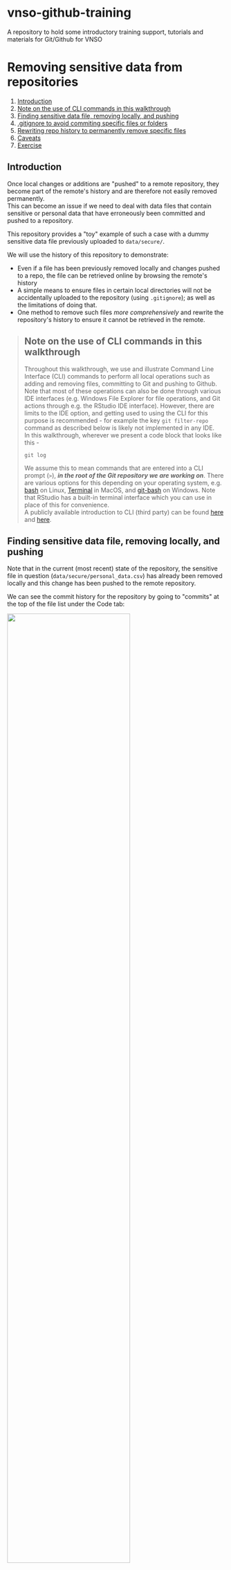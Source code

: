 # vnso-github-training
A repository to hold some introductory training support, tutorials and materials for Git/Github for VNSO

# Removing sensitive data from repositories

1. [Introduction](#introduction)
2. [Note on the use of CLI commands in this walkthrough](#cli)
3. [Finding sensitive data file, removing locally, and pushing](#removeandpush)
4. [.gitignore to avoid commiting specific files or folders](#gitignore)
5. [Rewriting repo history to permanently remove specific files](#historyrewrite)
6. [Caveats](#caveats)
7. [Exercise](#exercise)

## Introduction<a id="introduction"></a>

Once local changes or additions are "pushed" to a remote repository, they become part of the remote's history and are therefore not easily removed permanently.  
This can become an issue if we need to deal with data files that contain sensitive or personal data that have erroneously been committed and pushed to a repository.  
  
This repository provides a "toy" example of such a case with a dummy sensitive data file previously uploaded to `data/secure/`.  

We will use the history of this repository to demonstrate:  

- Even if a file has been previously removed locally and changes pushed to a repo, the file can be retrieved online by browsing the remote's history
- A simple means to ensure files in certain local directories will not be accidentally uploaded to the repository (using `.gitignore`); as well as the limitations of doing that.
- One method to remove such files _more comprehensively_ and rewrite the repository's history to ensure it cannot be retrieved in the remote.

>## Note on the use of CLI commands in this walkthrough <a id="cli"></a>
>Throughout this walkthrough, we use and illustrate Command Line Interface (CLI) commands to perform all local operations such as adding and removing files, committing to Git and pushing to Github. Note that most of these operations can also be done through various IDE interfaces (e.g. Windows File Explorer for file operations, and Git actions through e.g. the RStudio IDE interface). However, there are limits to the IDE option, and getting used to using the CLI for this purpose is recommended - for example the key `git filter-repo` command as described below is likely not implemented in any IDE.  
In this walkthrough, wherever we present a code block that looks like this - 
>```
> git log
>```
>We assume this to mean commands that are entered into a CLI prompt (`>`), ___in the root of the Git repository we are working on___. There are various options for this depending on your operating system, e.g. [bash](https://www.freecodecamp.org/news/linux-command-line-bash-tutorial/) on Linux, [Terminal](https://support.apple.com/en-gb/guide/terminal/welcome/mac) in MacOS, and [git-bash](https://www.atlassian.com/git/tutorials/git-bash) on Windows. Note that RStudio has a built-in terminal interface which you can use in place of this for convenience.  
A publicly available introduction to CLI (third party) can be found [here](https://blog.testproject.io/2021/03/30/a-beginners-guide-to-command-line-interface-cli/) and [here](https://www.atlassian.com/git/tutorials/git-bash). 

## Finding sensitive data file, removing locally, and pushing <a id="removeandpush"></a>

Note that in the current (most recent) state of the repository, the sensitive file in question (`data/secure/personal_data.csv`) has already been removed locally and this change has been pushed to the remote repository.

We can see the commit history for the repository by going to "commits" at the top of the file list under the Code tab:

<img align="center" src="images/commit_history.jpg" width=75%>
  
We can look at the state of the repository at previous commits by clicking on the <> buttons, "Browse the repository at this point in the history":  

<img align="center" src="images/browse_previous_commit.jpg" width=75%>
  
Going down to commit [#08e533a](https://github.com/Vanuatu-National-Statistics-Office/vnso-github-training/commit/08e533a64ec1d3a7afc748332cd227a6d0e88ed5), we can see that at that point the repo had a file `data/secure/personal_data.csv`:  

<img align="center" src="images/file_in_secure_folder.jpg" width=75%>  
  

From this point onwards, this file was removed locally and the changes pushed to the remote repository.

```{console}
> rm data/secure/personal_data.csv
> git add data/secure/personal_data.csv
> git commit -m "Oops I added a file that shouldn't be included, I have now removed it locally"
> git push
```

This resulted in commit [#d42605b](https://github.com/Vanuatu-National-Statistics-Office/vnso-github-training/commit/d42605bb65c9d2d35edeb35cf280f3f7bf6e2cd0); where the file in question no longer exists.  
However, it is important to stress that as per the above, all that is needed to retrieve the deleted file is to go to the history, browse the commit before the file was deleted, and viewing or downloading its source - in a public repository anyone could do this.
Indeed, in your local repository you can "checkout" any of the previous commits, which allows you to browse previous versions of the working directory, using the following CLI commands:

```{console}
> git checkout 08e533a
> ls data/secure
```
This should show the file as being present (at this point in the history). 

> Note that after you've "checked out" a previous commit, you are no longer working on the most recent (`HEAD`) of the repository (you will see a warning related to this when you checked out the commit as above). 

To switch the local repository back to the most current state:

```{console}
> git switch -
```

## .gitignore to avoid commiting specific files or folders <a id="gitignore"></a>

The `.gitignore` file in the root of a git repository is essentially a list of rules of specific files, file types, directories or file patterns that will always be excluded from any commits.  
Any references to files or directory names in this list will not be included in any commits _from the point they are added to the list_.
Format of this file is really quite straightforward but some further details and examples can be found [here](https://www.atlassian.com/git/tutorials/saving-changes/gitignore), for example.

Note that until the contents of the `data/secure` folder are added to the `.gitignore` file, it is easy to add new files to this folder and accidentally include them in commits pushed to the remote repository.
To address this, we can add the whole of the the `data/secure/` folder to the `.gitignore` file, by adding the line

```
data/secure/*
```

to the `.gitignore` file, and committing and pushing that change. Note the /* at the end of the line above - this is crucial to ensure the _entire contents_ of this folder is ignored, rather than just a single file.

With this new change to the `.gitignore`, we can add any files we like to this folder in our _local_ repository, but these changes will not be added to any commits, avoiding accidental commits of these.  
To illustrate, we can add a new sensitive file:

```
> touch data/secure/new_data_kept_locally.csv
```
Running `git status`, `git add .` and `git commit -m "Added data to data/secure/ folder"` now reports that nothing has been added to the repository - because the folder `data/secure` and all its content are being ignored.

```
> git add .
> git commit -m "Added data to data/secure/ folder"

On branch building_history
Your branch is up to date with 'origin/building_history'.

nothing to commit, working tree clean

```
This gives a good way to work with sensitive data locally while keeping this out of the remote repository.
In a directory structure that splits `data/open` and `data/secure`, it is good practice to ensure the latter folder is always included in the `.gitignore` file from the start of any work on the repository.  
__It is also important to stress that if this addition is made to the `.gitignore` file _after files had already been included in that folder_, these files are still recoverable through the repository history as detailed above.__ In the following section we give one potential way to address this.

## Rewriting repo history to permanently remove specific files <a id="historyrewrite"></a>

To permanently erase a file from a repository, so it is no longer present in the history, we need to essentially re-write the repository history. In effect, we need to go through each commit and "rebuild" the repository to remove all evidence of the file.  
There are several ways to do this and we cannot go into all of them - for reference the [Git/Github documentation](https://docs.github.com/en/authentication/keeping-your-account-and-data-secure/removing-sensitive-data-from-a-repository) gives a lot more detail. 

The method we use here is the `git filter-repo` command. This essentially iteratively rebuilds the repo history to remove everything relating to the given file.  
Note that this assumes that the actual file has already been removed locally from the repository (if you want to keep it, you may have to temporarily remove it and add it back in after you've run `git filter-repo` and added the folder to the `.gitignore` file as above):
```
> rm data/secure/personal_data.csv
```
The `git filter-repo` command assumes you are working on a "fresh clone" of the respository - this is presumably to avoid any issues with unsaved changes and/or avoid critial merge conflicts with others that may be working with the same remote repository. In the command below this is bypassed by the addition of the `--force` argument, but note that a real life condition you might want to avoid using this.

```
> git filter-repo --force --invert-paths --path data/secure/personal_data.csv
Parsed 20 commitsHEAD is now at e49f111 Further additions to README
Enumerating objects: 62, done.
Counting objects: 100% (62/62), done.
Delta compression using up to 8 threads
Compressing objects: 100% (56/56), done.
Writing objects: 100% (62/62), done.
Total 62 (delta 18), reused 1 (delta 0), pack-reused 0

New history written in 0.37 seconds; now repacking/cleaning...
Repacking your repo and cleaning out old unneeded objects
Completely finished after 0.99 seconds.

```
If you now inspect the `git log` for the repository and pick one that should include the `personal_data.csv` file, you will see that the data is no longer available even if you checkout that commit. The only file present is the one that is only kept locally (not committed because of `.gitignore`.) _(note that the history log and commit references given here will not be entirely correct any more, but illustrate the process)_

```
git log --oneline
e49f111 (HEAD -> building_history) Further additions to README
b3f65aa Added some text around .gitignore to walkthrough
3e9492b Added data-secure folder to gitignore
649790e Continuing tutorial text in README, added some images
721f61b Started writing tutorial in README.md
115af2c Adding some changes to the processed_data.R file
33f5448 Added initial data file to data/open/
e35920d Adapted read_csv call to reflect new directory structure
7451488 (main, backup_working) Cleaning up some local merge issues
79c8c46 Merge branch 'main' of https://github.com/Vanuatu-National-Statistics-Office/vnso-github-training
6c2ba53 Merge pull request #1 from Vanuatu-National-Statistics-Office/data-upload
5a43281 Revert "Edited README, added .vscode/ to gitignore"
c53bdf8 (data-upload) add R code
acf98b1 add data
6ed1192 (jeroen_old) Edited README, added .vscode/ to gitignore
2aa5ae0 Initial commit

> git checkout dc76849
Note: switching to 'dc76849'.

You are in 'detached HEAD' state. You can look around, make experimental
changes and commit them, and you can discard any commits you make in this
state without impacting any branches by switching back to a branch.

HEAD is now at dc76849 Moved personal_data.csv to  secure folder

> ls data/secure
new_data_kept_locally.csv

```

We switch back to the most current repo state:

```
git switch -
```

It is important to now push all these commit re-writes to the remote repository, including all change:

```
> git push --force --all
Enumerating objects: 58, done.
Counting objects: 100% (58/58), done.
Delta compression using up to 8 threads
Compressing objects: 100% (38/38), done.
Writing objects: 100% (58/58), 104.70 KiB | 52.35 MiB/s, done.
Total 58 (delta 14), reused 56 (delta 14), pack-reused 0
remote: Resolving deltas: 100% (14/14), done.
To https://github.com/Vanuatu-National-Statistics-Office/vnso-github-training.git
 + f86940d...e49f111 building_history -> building_history (forced update)
 + 29d7297...c53bdf8 data-upload -> data-upload (forced update)
 + 7191755...7451488 main -> main (forced update)

```

## Caveats <a id="caveats"></a>

It should be noted that even once the steps above have been taken, it is possible that the sensitive file in question remains available and present in third party clones or forks of the repository.  

For this reason, as much as possible, it is advisable to work with anyone holding local clones or forks of the repository to ensure the sensitive data is also removed from their local clones. The easiest and most "belt and braces" approach to this would be to ___ask all collaborators to re-clone the repository___. This may mean that they will lose some previously uncommitted changes; to some extent this is inevitable. Another option is to "rebase" their local copy - more information on this can be found [here](https://docs.github.com/en/authentication/keeping-your-account-and-data-secure/removing-sensitive-data-from-a-repository#fully-removing-the-data-from-github). 

More broadly speaking, it is important to stress that while the above approach deals with the immediate issue of sensitive data being potentially publicly available (given the caveat above), ___this should be seen as a damage limitation strategy only__. Any sensitive data having been committed to a public repository at any point should be considered a data breach, that should be dealt with by whatever relevant organisational procedures.

## Exercise <a id="exercise"></a>

1. [Fork](https://docs.github.com/en/get-started/quickstart/fork-a-repo) this repository into another Github account (e.g. your own).
2. [Clone](https://docs.github.com/en/enterprise-server@3.5/repositories/creating-and-managing-repositories/cloning-a-repository) the forked repository to your local computer.
3. Confirm `data/secure/*` is not included in the `.gitignore` file; if it is, remove it from the file.
4. In your locally forked copy, copy the file `data/open/some_random_data.csv` to `data/secure/more_personal_data.csv`, add, commit and push this file to your remote forked repository.
5. You now have a situation where you have a "dummy" sensitive data file in the `data/secure/` folder - now follow the steps above to (1) remove the `more_personal_data.csv` file locally, (2) re-add `data/secure/*` to your `.gitignore` file, (3) push the changes to your remote repository, (4) in the remote repository you should be able to confirm the file is no longer present but still visible in the repository history, (5) perform the `git filter-repo` action [as described above](#historyrewrite) and push your cleaned history to your remote repository, (6) confirm you can no longer find `more_personal_data.csv` file in the repository history.

